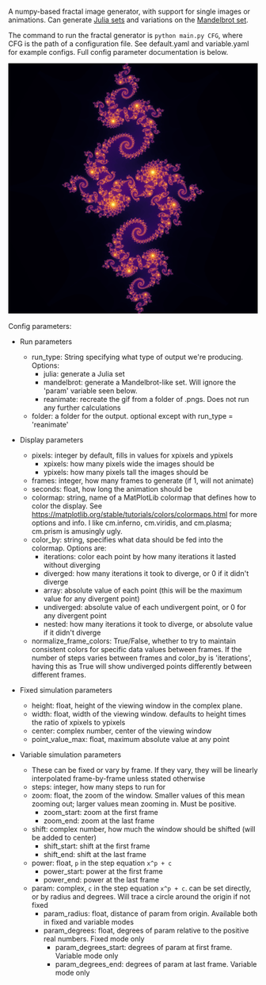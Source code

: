 A numpy-based fractal image generator, with support for single images or animations.
Can generate [Julia sets](https://en.wikipedia.org/wiki/Julia_set) and variations on the
[Mandelbrot set](https://en.wikipedia.org/wiki/Mandelbrot_set).

The command to run the fractal generator is `python main.py CFG`, where CFG is the path of a configuration file. 
See default.yaml and variable.yaml for example configs. Full config parameter documentation is below.

![spiraling tiled fractal](./example_images/julia0031_169_50.png)

Config parameters:

* Run parameters
  * run_type: String specifying what type of output we're producing. Options:
    * julia: generate a Julia set
    * mandelbrot: generate a Mandelbrot-like set. Will ignore the 'param' variable seen below.
    * reanimate: recreate the gif from a folder of .pngs. Does not run any further calculations
  * folder: a folder for the output. optional except with run_type = 'reanimate'

* Display parameters
  * pixels: integer by default, fills in values for xpixels and ypixels
    * xpixels: how many pixels wide the images should be
    * ypixels: how many pixels tall the images should be
  * frames: integer, how many frames to generate (if 1, will not animate)
  * seconds: float, how long the animation should be
  * colormap: string, name of a MatPlotLib colormap that defines how to color the display.
    See https://matplotlib.org/stable/tutorials/colors/colormaps.html for more options and info. 
    I like cm.inferno, cm.viridis, and cm.plasma; cm.prism is amusingly ugly.
  * color_by: string, specifies what data should be fed into the colormap. Options are:
    * iterations: color each point by how many iterations it lasted without diverging
    * diverged: how many iterations it took to diverge, or 0 if it didn't diverge
    * array: absolute value of each point (this will be the maximum value for any divergent point)
    * undiverged: absolute value of each undivergent point, or 0 for any divergent point
    * nested: how many iterations it took to diverge, or absolute value if it didn't diverge
  * normalize_frame_colors: True/False, whether to try to maintain consistent colors for 
    specific data values between frames.
    If the number of steps varies between frames and color_by is 'iterations', 
    having this as True will show undiverged points differently between different frames.

* Fixed simulation parameters
  * height: float, height of the viewing window in the complex plane. 
  * width: float, width of the viewing window. defaults to height times the ratio of xpixels to ypixels
  * center: complex number, center of the viewing window
  * point_value_max: float, maximum absolute value at any point


* Variable simulation parameters
  * These can be fixed or vary by frame. If they vary, they will be linearly interpolated frame-by-frame unless stated otherwise
  * steps: integer, how many steps to run for
  * zoom: float, the zoom of the window. Smaller values of this mean zooming out; larger values mean zooming in.
    Must be positive.
    * zoom_start: zoom at the first frame
    * zoom_end: zoom at the last frame
  * shift: complex number, how much the window should be shifted (will be added to center)
    * shift_start: shift at the first frame
    * shift_end: shift at the last frame
  * power: float, `p` in the step equation `x^p + c`
    * power_start: power at the first frame
    * power_end: power at the last frame
  * param: complex, `c` in the step equation `x^p + c`. can be set directly, or by radius and degrees.
    Will trace a circle around the origin if not fixed
    * param_radius: float, distance of param from origin. Available both in fixed and variable modes
    * param_degrees: float, degrees of param relative to the positive real numbers. Fixed mode only
      * param_degrees_start: degrees of param at first frame. Variable mode only
      * param_degrees_end: degrees of param at last frame. Variable mode only

